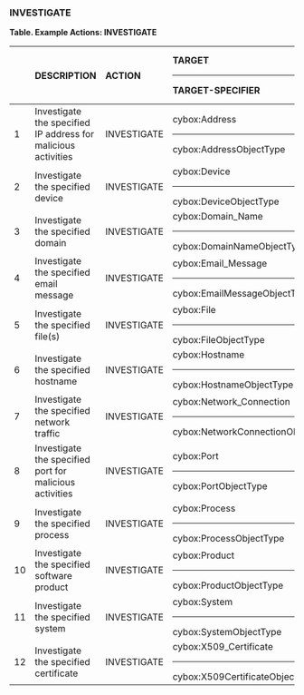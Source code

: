 ### INVESTIGATE
**Table. Example Actions: INVESTIGATE**

|  | DESCRIPTION | ACTION | TARGET<hr>TARGET-SPECIFIER | ACTUATOR<hr>ACTUATOR-SPECIFIER | MODIFIER | 
| :--- | :--- | :--- | :--- | :--- | :--- | 
| 1 | Investigate the specified IP address for malicious activities | INVESTIGATE | cybox:Address<hr>cybox:AddressObjectType | <hr> | [report-to] | 
| 2 | Investigate the specified device | INVESTIGATE | cybox:Device<hr>cybox:DeviceObjectType | <hr> | [report-to] | 
| 3 | Investigate the specified domain | INVESTIGATE | cybox:Domain_Name<hr>cybox:DomainNameObjectType | <hr> | [report-to] | 
| 4 | Investigate the specified email message | INVESTIGATE | cybox:Email_Message<hr>cybox:EmailMessageObjectType | <hr> | [report-to] | 
| 5 | Investigate the specified file(s) | INVESTIGATE | cybox:File<hr>cybox:FileObjectType | <hr> | [report-to] | 
| 6 | Investigate the specified hostname | INVESTIGATE | cybox:Hostname<hr>cybox:HostnameObjectType | <hr> | [report-to] | 
| 7 | Investigate the specified network traffic | INVESTIGATE | cybox:Network_Connection<hr>cybox:NetworkConnectionObjectType | <hr> | [report-to] | 
| 8 | Investigate the specified port for malicious activities | INVESTIGATE | cybox:Port<hr>cybox:PortObjectType | <hr> | [report-to] | 
| 9 | Investigate the specified process | INVESTIGATE | cybox:Process<hr>cybox:ProcessObjectType | <hr> | [report-to] | 
| 10 | Investigate the specified software product | INVESTIGATE | cybox:Product<hr>cybox:ProductObjectType | <hr> | [report-to] | 
| 11 | Investigate the specified system | INVESTIGATE | cybox:System<hr>cybox:SystemObjectType | <hr> | [report-to] | 
| 12 | Investigate the specified certificate | INVESTIGATE | cybox:X509_Certificate<hr>cybox:X509CertificateObjectType | <hr> | [report-to] | 


